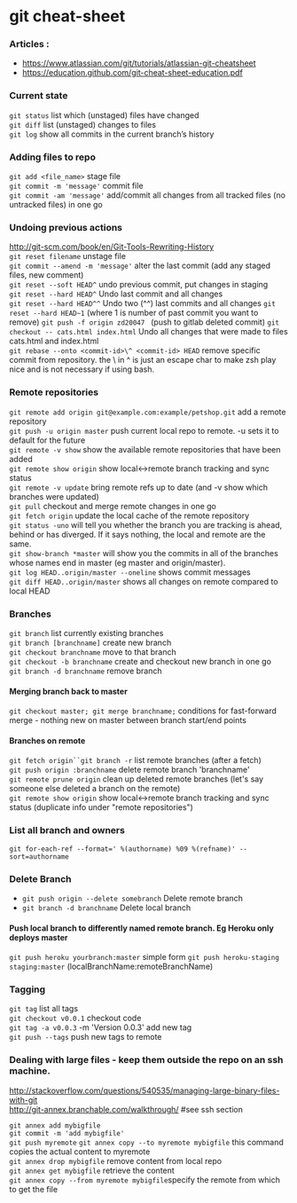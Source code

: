 # git cheat-sheet

### Articles :

* https://www.atlassian.com/git/tutorials/atlassian-git-cheatsheet
* https://education.github.com/git-cheat-sheet-education.pdf


### Current state
`git status`					list which (unstaged) files have changed  
`git diff`						list (unstaged) changes to files  
`git log`						show all commits in the current branch’s history

### Adding files to repo
`git add <file_name>`			stage file  
`git commit -m 'message'`		commit file  
`git commit -am 'message'`		add/commit all changes from all tracked files (no untracked files) in one go  

### Undoing previous actions
http://git-scm.com/book/en/Git-Tools-Rewriting-History  
`git reset filename`				unstage file  
`git commit --amend -m 'message'`	alter the last commit (add any staged files, new comment)  
`git reset --soft HEAD^`			undo previous commit, put changes in staging  
`git reset --hard HEAD^`			Undo last commit and all changes  
`git reset --hard HEAD^^`			Undo two (^^) last commits and all changes
`git reset --hard HEAD~1`           (where 1 is number of past commit you want to remove)
`git push -f origin zd20047 `       (push to gitlab deleted commit)
`git checkout -- cats.html index.html`	Undo all changes that were made to files cats.html and index.html  
`git rebase --onto <commit-id>\^ <commit-id> HEAD`	remove specific commit from repository. the \ in \^ is just an escape   char to make zsh play nice and is not necessary if using bash.  

### Remote repositories
`git remote add origin git@example.com:example/petshop.git` add a remote repository  
`git push -u origin master`			push current local repo to remote. -u sets it to default for the future  
`git remote -v show`				show the available remote repositories that have been added  
`git remote show origin`			show local<->remote branch tracking and sync status  
`git remote -v update`				bring remote refs up to date (and -v show which branches were updated)  
`git pull`						checkout and merge remote changes in one go  
`git fetch origin`						update the local cache of the remote repository  
`git status -uno` will tell you whether the branch you are tracking is ahead, behind or has diverged. If it says nothing, the local and remote are the same.  
`git show-branch *master` will show you the commits in all of the branches whose names end in master (eg master and origin/master).  
`git log HEAD..origin/master --oneline` shows commit messages  
`git diff HEAD..origin/master` shows all changes on remote compared to local HEAD  


### Branches
`git branch`						list currently existing branches  
`git branch [branchname]`			create new branch  
`git checkout branchname`			move to that branch  
`git checkout -b branchname`			create and checkout new branch in one go  
`git branch -d branchname`			remove branch  

#### Merging branch back to master
`git checkout master; git merge branchname;`	conditions for fast-forward merge - nothing new on master between branch start/end points  

#### Branches on remote
`git fetch origin``git branch -r` 		list remote branches (after a fetch)  
`git push origin :branchname`		delete remote branch 'branchname'  
`git remote prune origin`			clean up deleted remote branches (let's say someone else deleted a branch on the remote)  
`git remote show origin`			show local<->remote branch tracking and sync status (duplicate info under "remote repositories")  

### List all branch and owners 
`git for-each-ref --format=' %(authorname) %09 %(refname)' --sort=authorname`

### Delete Branch
* `git push origin --delete somebranch`  Delete remote branch
* `git branch -d branchname` Delete local branch 


#### Push local branch to differently named remote branch. Eg Heroku only deploys master
`git push heroku yourbranch:master`       simple form
`git push heroku-staging staging:master` 	(localBranchName:remoteBranchName)

### Tagging
`git tag`	list all tags  
`git checkout v0.0.1`	checkout code  
`git tag -a v0.0.3`	-m 'Version 0.0.3'	add new tag  
`git push --tags`	push new tags to remote  

### Dealing with large files - keep them outside the repo on an ssh machine.
http://stackoverflow.com/questions/540535/managing-large-binary-files-with-git  
http://git-annex.branchable.com/walkthrough/ #see ssh section  

`git annex add mybigfile`  
`git commit -m 'add mybigfile'`  
`git push myremote` 
`git annex copy --to myremote mybigfile` this command copies the actual content to myremote  
`git annex drop mybigfile`  remove content from local repo  
`git annex get mybigfile`   retrieve the content  
`git annex copy --from myremote mybigfile`specify the remote from which to get the file



